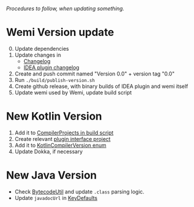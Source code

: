 *Procedures to follow, when updating something.*

# Wemi Version update
0. Update dependencies
1. Update changes in
    - [Changelog](../CHANGES.md)
    - [IDEA plugin changelog](../ide-plugins/intellij/src/main/plugin.xml)
2. Create and push commit named "Version 0.0" + version tag "0.0"
3. Run `./build/publish-version.sh`
4. Create github release, with binary builds of IDEA plugin and wemi itself
5. Update wemi used by Wemi, update build script

# New Kotlin Version
1. Add it to [CompilerProjects in build script](../build/build.kt)
2. Create relevant [plugin interface project](../src/main-kotlinc)
3. Add it to [KotlinCompilerVersion enum](../src/main/kotlin/wemi/compile/KotlinCompiler.kt)
4. Update Dokka, if necessary

# New Java Version
- Check [BytecodeUtil](../plugins/jvm-hotswap/src/main/java/wemiplugin/jvmhotswap/agent/BytecodeUtil.java)
	and update `.class` parsing logic.
- Update `javadocUrl` in [KeyDefaults](../src/main/kotlin/wemi/KeyDefaults.kt)
